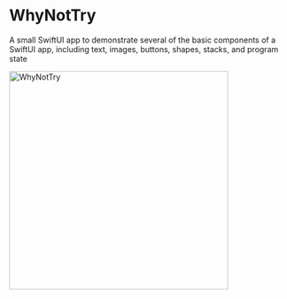 # WhyNotTry
A small SwiftUI app to demonstrate several of the basic components of a SwiftUI app, including text, images, buttons, shapes, stacks, and program state

<img width="395" alt="WhyNotTry" src="https://github.com/Ashish-Langhe/WhyNotTry/assets/95478770/2ee11630-3d94-4592-bd68-9bfdfe1f22d0">
